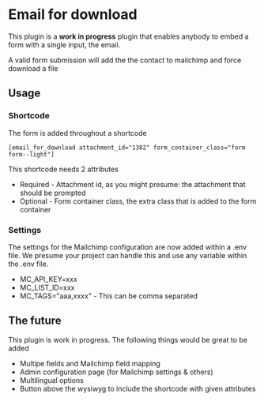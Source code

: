 # Email for download

This plugin is a **work in progress** plugin that enables anybody to embed a form with a single
input, the email.

A valid form submission will add the the contact to mailchimp and force download a file

## Usage

### Shortcode
The form is added throughout a shortcode

```
[email_for_download attachment_id="1382" form_container_class="form form--light"]
```

This shortcode needs 2 attributes

* Required - Attachment id, as you might presume: the attachment that should be prompted
* Optional - Form container class, the extra class that is added to the form container


### Settings

The settings for the Mailchimp configuration are now added within a .env file. We presume your project can handle
this and use any variable within the .env file.

* MC_API_KEY=xxx
* MC_LIST_ID=xxx
* MC_TAGS="aaa,xxxx" - This can be comma separated


## The future

This plugin is work in progress. The following things would be great to be added

* Multipe fields and Mailchimp field mapping
* Admin configuration page (for Mailchimp settings & others)
* Multilingual options
* Button above the wysiwyg to include the shortcode with given attributes

